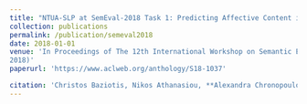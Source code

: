 ```yaml
---
title: "NTUA-SLP at SemEval-2018 Task 1: Predicting Affective Content in Tweets with Deep Attentive RNNs and Transfer Learning"
collection: publications
permalink: /publication/semeval2018
date: 2018-01-01
venue: 'In Proceedings of The 12th International Workshop on Semantic Evaluation (SemEval
2018)'
paperurl: 'https://www.aclweb.org/anthology/S18-1037'

citation: 'Christos Baziotis, Nikos Athanasiou, **Alexandra Chronopoulou**, Athanasia Kolovou, Georgios Paraskevopoulos, Nikolaos Ellinas, Shrikanth Narayanan, Alexandros Potamianos. (2018). 1(3).'
---
```






